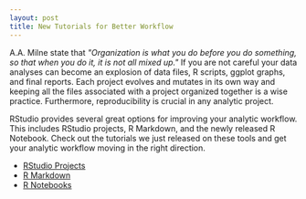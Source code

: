 ```yaml
---
layout: post
title: New Tutorials for Better Workflow
---
```


A.A. Milne state that *"Organization is what you do before you do something, so that when you do it, it is not all mixed up."* If you are not careful your data analyses can become an explosion of data files, R scripts, ggplot graphs, and final reports. Each project evolves and mutates in its own way and keeping all the files associated with a project organized together is a wise practice. Furthermore, reproducibility is crucial in any analytic project. 

RStudio provides several great options for improving your analytic workflow.  This includes RStudio projects, R Markdown, and the newly released R Notebook.  Check out the tutorials we just released on these tools and get your analytic workflow moving in the right direction.

- [RStudio Projects](http://uc-r.github.io/r_projects)
- [R Markdown](http://uc-r.github.io/r_markdown)
- [R Notebooks](http://uc-r.github.io/r_notebook)
